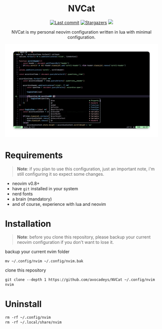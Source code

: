 <h1 align="center">
NVCat
</h1>

<p align="center">
<a href="https://github.com/avocadeys/NVCat/commits/main"><img alt="Last commit" src="https://img.shields.io/github/last-commit/avocadeys/NVCat?colorA=363a4f&colorB=f5e0dc&logo=git&logoColor=e0e0e0&style=for-the-badge"></a>
<a href="https://github.com/avocadeys/NVCat/stargazers"><img alt="Stargazers" src="https://img.shields.io/github/stars/avocadeys/NVCat?colorA=363a4f&colorB=eba0ac&logo=apachespark&logoColor=e0e0e0&style=for-the-badge"></a>
<a><img src="https://img.shields.io/github/languages/code-size/avocadeys/NVCat?colorA=363a4f&colorB=b4befe&logo=gitlfs&logoColor=e0e0e0&style=for-the-badge"></a>
</p>

<p align="center">
NVCat is my personal neovim configuration written in lua with minimal configuration.
</p>

<p align="center">
  <img src="/screenshots/preview.png"/>
</p>

# Requirements 

> **Note**:
>  if you plan to use this configuration, just an important note, i'm still configuring it so expect some changes.

- neovim v0.8+
- have `git` installed in your system
- nerd fonts
- a brain (mandatory)
- and of course, experience with lua and neovim 

# Installation 

> **Note**:
> before you clone this repository, please backup your current neovim configuration if you don't want to lose it.

backup your current nvim folder 

```shell
mv ~/.config/nvim ~/.config/nvim.bak
```

clone this repository 

```shell
git clone --depth 1 https://github.com/avocadeys/NVCat ~/.config/nvim
nvim 
```

# Uninstall 

```shell
rm -rf ~/.config/nvim
rm -rf ~/.local/share/nvim
```
